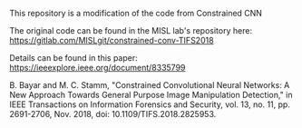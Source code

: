 This repository is a modification of the code from Constrained CNN

The original code can be found in the MISL lab's repository here:
https://gitlab.com/MISLgit/constrained-conv-TIFS2018

Details can be found in this paper:
https://ieeexplore.ieee.org/document/8335799

B. Bayar and M. C. Stamm, "Constrained Convolutional Neural Networks: A New Approach Towards General Purpose Image Manipulation Detection," in IEEE Transactions on Information Forensics and Security, vol. 13, no. 11, pp. 2691-2706, Nov. 2018, doi: 10.1109/TIFS.2018.2825953.
